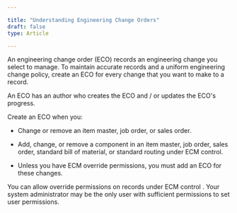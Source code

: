 ```yaml
---

title: "Understanding Engineering Change Orders"
draft: false
type: Article

---
```


An engineering change order (ECO) records an engineering change you select to manage. To maintain accurate records and a uniform engineering change policy, create an ECO for every change that you want to make to a record.

An ECO has an author who creates the ECO and / or updates the ECO's progress.

Create an ECO when you:

- Change or remove an item master, job order, or sales order.

- Add, change, or remove a component in an item master, job order, sales order, standard bill of material, or standard routing under ECM control.

- Unless you have ECM override permissions, you must add an ECO for these changes.

You can allow override permissions on records under ECM control . Your system administrator may be the only user with sufficient permissions to set user permissions.

​